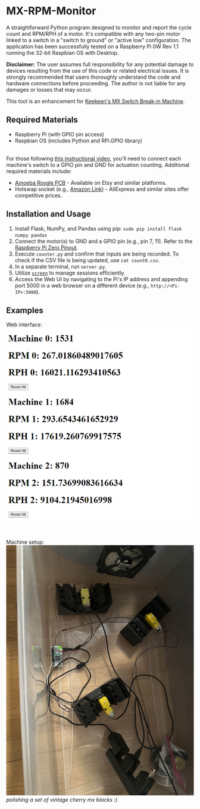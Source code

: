 # MX-RPM-Monitor

A straightforward Python program designed to monitor and report the cycle count and RPM/RPH of a motor. It's compatible with any two-pin motor linked to a switch in a "switch to ground" or "active low" configuration. The application has been successfully tested on a Raspberry Pi 0W Rev 1.1 running the 32-bit Raspbian OS with Desktop.

**Disclaimer:** The user assumes full responsibility for any potential damage to devices resulting from the use of this code or related electrical issues. It is strongly recommended that users thoroughly understand the code and hardware connections before proceeding. The author is not liable for any damages or losses that may occur.

This tool is an enhancement for [Keekeen's MX Switch Break-in Machine](https://github.com/keekeen/MX-Switch-Break-In-Machine).

## Required Materials
- Raspberry Pi (with GPIO pin access)
- Raspbian OS (includes Python and RPi.GPIO library)
<br><br>

For those following [this instructional video](https://www.youtube.com/watch?v=KD2p3KXpSlM), you'll need to connect each machine's switch to a GPIO pin and GND for actuation counting. Additional required materials include:
- [Amoeba Royale PCB](https://www.etsy.com/listing/1382786180/amoeba-royale-v20-single-switch-pcb) - Available on Etsy and similar platforms.
- Hotswap socket (e.g., [Amazon Link](https://www.amazon.com/Hot-swappable-Socket-CPG151101S11-Mechanical-Keyboard/dp/B07K8CCMQZ)) - AliExpress and similar sites offer competitive prices.

## Installation and Usage

1. Install Flask, NumPy, and Pandas using pip: `sudo pip install flask numpy pandas`
2. Connect the motor(s) to GND and a GPIO pin (e.g., pin 7, 11). Refer to the [Raspberry Pi Zero Pinout](https://images.theengineeringprojects.com/image/webp/2021/03/raspberry-pi-zero-5.png.webp?ssl=1).
3. Execute `counter.py` and confirm that inputs are being recorded. To check if the CSV file is being updated, use `cat count0.csv`.
4. In a separate terminal, run `server.py`.
5. Utilize [`screen`](https://linuxize.com/post/how-to-use-linux-screen/) to manage sessions efficiently.
6. Access the Web UI by navigating to the Pi's IP address and appending port 5000 in a web browser on a different device (e.g., `http://<Pi-IP>:5000`).

## Examples
Web interface:
<br>![](https://raw.githubusercontent.com/ArnavD74/MX-RPM-Monitor/main/example.png)

<br> Machine setup:
![](https://raw.githubusercontent.com/ArnavD74/MX-RPM-Monitor/main/photo.jpg)
<i>polishing a set of vintage cherry mx blacks :)</i>
